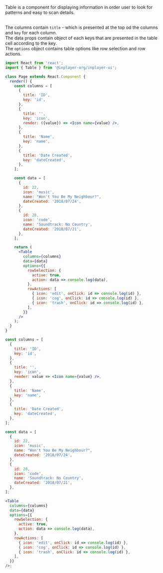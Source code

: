 Table is a component for displaying information in order user to look for patterns and easy to scan details.

<br /> The columns contain `title` - which is presented at the top od the columns and `key` for each column.
<br /> The data props contain object of each keys that are presented in the table cell according to the key.
<br /> The `options` object contains table options like row selection and row actions.

```jsx static
import React from 'react';
import { Table } from '@inplayer-org/inplayer-ui';

class Page extends React.Component {
  render() {
    const columns = [
      {
        title: 'ID',
        key: 'id',
      },
      {
        title: '',
        key: 'icon',
        render: ({value}) => <Icon name={value} />,
      },
      {
        title: 'Name',
        key: 'name',
      },
      {
        title: 'Date Created',
        key: 'dateCreated',
      },
    ];

    const data = [
      {
        id: 22,
        icon: 'music',
        name: "Won't You Be My Neighbour?",
        dateCreated: '2018/07/24',
      },
      {
        id: 28,
        icon: 'code',
        name: 'Soundtrack: No Country',
        dateCreated: '2018/07/21',
      },
    ];

    return (
      <Table
        columns={columns}
        data={data}
        options={{
          rowSelection: {
            active: true,
            action: data => console.log(data),
          },
          rowActions: [
            { icon: 'edit', onClick: id => console.log(id) },
            { icon: 'cog', onClick: id => console.log(id) },
            { icon: 'trash', onClick: id => console.log(id) },
          ],
        }}
      />
    );
  }
}
```

```jsx
const columns = [
  {
    title: 'ID',
    key: 'id',
  },
  {
    title: '',
    key: 'icon',
    render: value => <Icon name={value} />,
  },
  {
    title: 'Name',
    key: 'name',
  },
  {
    title: 'Date Created',
    key: 'dateCreated',
  },
];

const data = [
  {
    id: 22,
    icon: 'music',
    name: "Won't You Be My Neighbour?",
    dateCreated: '2018/07/24',
  },
  {
    id: 28,
    icon: 'code',
    name: 'Soundtrack: No Country',
    dateCreated: '2018/07/21',
  },
];

<Table
  columns={columns}
  data={data}
  options={{
    rowSelection: {
      active: true,
      action: data => console.log(data),
    },
    rowActions: [
      { icon: 'edit', onClick: id => console.log(id) },
      { icon: 'cog', onClick: id => console.log(id) },
      { icon: 'trash', onClick: id => console.log(id) },
    ],
  }}
/>;
```
